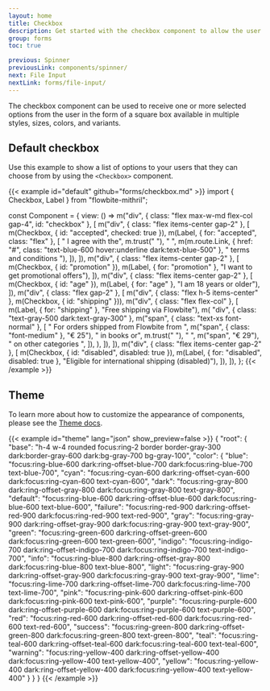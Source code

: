 ```yaml
---
layout: home
title: Checkbox
description: Get started with the checkbox component to allow the user to select one or more options in the form of a square box available in multiple sizes and colors
group: forms
toc: true

previous: Spinner
previousLink: components/spinner/
next: File Input
nextLink: forms/file-input/
---
```


The checkbox component can be used to receive one or more selected options from the user in the form of a square box available in multiple styles, sizes, colors, and variants.

## Default checkbox

Use this example to show a list of options to your users that they can choose from by using the `<Checkbox>` component.

{{< example id="default" github="forms/checkbox.md" >}}
import { Checkbox, Label } from "flowbite-mithril";

const Component = {
  view: () =>
    m("div", { class: "flex max-w-md flex-col gap-4", id: "checkbox" }, [
      m("div", { class: "flex items-center gap-2" }, [
        m(Checkbox, { id: "accepted", checked: true }),
        m(Label, { for: "accepted", class: "flex" }, [
          " I agree with the",
          m.trust("&nbsp;"),
          " ",
          m(m.route.Link, { href: "#", class: "text-blue-600 hover:underline dark:text-blue-500" }, " terms and conditions "),
        ]),
      ]),
      m("div", { class: "flex items-center gap-2" }, [
        m(Checkbox, { id: "promotion" }),
        m(Label, { for: "promotion" }, "I want to get promotional offers"),
      ]),
      m("div", { class: "flex items-center gap-2" }, [
        m(Checkbox, { id: "age" }),
        m(Label, { for: "age" }, "I am 18 years or older"),
      ]),
      m("div", { class: "flex gap-2" }, [
        m("div", { class: "flex h-5 items-center" }, m(Checkbox, { id: "shipping" })),
        m("div", { class: "flex flex-col" }, [
          m(Label, { for: "shipping" }, "Free shipping via Flowbite"),
          m(
            "div",
            { class: "text-gray-500 dark:text-gray-300" },
            m("span", { class: "text-xs font-normal" }, [
              " For orders shipped from Flowbite from ",
              m("span", { class: "font-medium" }, "€ 25"),
              " in books or",
              m.trust("&nbsp;"),
              " ",
              m("span", "€ 29"),
              " on other categories ",
            ]),
          ),
        ]),
      ]),
      m("div", { class: "flex items-center gap-2" }, [
        m(Checkbox, { id: "disabled", disabled: true }),
        m(Label, { for: "disabled", disabled: true }, "Eligible for international shipping (disabled)"),
      ]),
    ]),
};
{{< /example >}}

## Theme

To learn more about how to customize the appearance of components, please see the [Theme docs](https://patopesto.github.io/flowbite-mithril/customize/theme/).

{{< example id="theme" lang="json" show_preview=false >}}
{
  "root": {
    "base": "h-4 w-4 rounded focus:ring-2 border border-gray-300 dark:border-gray-600 dark:bg-gray-700 bg-gray-100",
    "color": {
      "blue": "focus:ring-blue-600 dark:ring-offset-blue-700 dark:focus:ring-blue-700 text-blue-700",
      "cyan": "focus:ring-cyan-600 dark:ring-offset-cyan-600 dark:focus:ring-cyan-600 text-cyan-600",
      "dark": "focus:ring-gray-800 dark:ring-offset-gray-800 dark:focus:ring-gray-800 text-gray-800",
      "default": "focus:ring-blue-600 dark:ring-offset-blue-600 dark:focus:ring-blue-600 text-blue-600",
      "failure": "focus:ring-red-900 dark:ring-offset-red-900 dark:focus:ring-red-900 text-red-900",
      "gray": "focus:ring-gray-900 dark:ring-offset-gray-900 dark:focus:ring-gray-900 text-gray-900",
      "green": "focus:ring-green-600 dark:ring-offset-green-600 dark:focus:ring-green-600 text-green-600",
      "indigo": "focus:ring-indigo-700 dark:ring-offset-indigo-700 dark:focus:ring-indigo-700 text-indigo-700",
      "info": "focus:ring-blue-800 dark:ring-offset-gray-800 dark:focus:ring-blue-800 text-blue-800",
      "light": "focus:ring-gray-900 dark:ring-offset-gray-900 dark:focus:ring-gray-900 text-gray-900",
      "lime": "focus:ring-lime-700 dark:ring-offset-lime-700 dark:focus:ring-lime-700 text-lime-700",
      "pink": "focus:ring-pink-600 dark:ring-offset-pink-600 dark:focus:ring-pink-600 text-pink-600",
      "purple": "focus:ring-purple-600 dark:ring-offset-purple-600 dark:focus:ring-purple-600 text-purple-600",
      "red": "focus:ring-red-600 dark:ring-offset-red-600 dark:focus:ring-red-600 text-red-600",
      "success": "focus:ring-green-800 dark:ring-offset-green-800 dark:focus:ring-green-800 text-green-800",
      "teal": "focus:ring-teal-600 dark:ring-offset-teal-600 dark:focus:ring-teal-600 text-teal-600",
      "warning": "focus:ring-yellow-400 dark:ring-offset-yellow-400 dark:focus:ring-yellow-400 text-yellow-400",
      "yellow": "focus:ring-yellow-400 dark:ring-offset-yellow-400 dark:focus:ring-yellow-400 text-yellow-400"
    }
  }
}
{{< /example >}}
